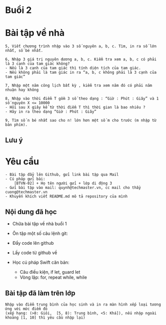 # Buổi 2

# Bài tập về nhà
    5, Viết chương trình nhập vào 3 số nguyên a, b, c. Tìm, in ra số lớn nhất, số bé nhất.

    6, Nhập 3 giá trị nguyên dương a, b, c. Kiểm tra xem a, b, c có phải là 3 cạnh của tam giác không?
    - Nếu là 3 cạnh của tam giác thì tính diện tích của tam giác.
    - Nếu không phải là tam giác in ra “a, b, c không phải là 3 cạnh của tam giác”

    7, Nhập một năm công lịch bất kỳ , kiểm tra xem năm đó có phải năm nhuận hay không

    8, Nhập vào thời điểm T gồm 3 số theo dạng : “Giờ : Phút : Giây” và 1 số nguyên X <= 10000
    - Hỏi sau X giây kể từ thời điểm T thì thời gian là bao nhiêu ?
    - Hãy in ra theo dạng “Giờ : Phút : Giây”

    9, Tìm số n bé nhất sao cho n! lớn hơn một số m cho trước (m nhập từ bàn phím).
    
## Lưu ý

# Yêu cầu
    - Bài tập đẩy lên Github, gửi link bài tập qua Mail
    - Cú pháp gửi bài:
        [BTVN-02] + Họ tên người gửi + lớp di động 3
    - Gửi bài tập vào mail: quynh@techmaster.vn, cc mail cho thầy cuong@techmaster.vn
    - Khuyến khích viết README.md mô tả repository của mình

## Nội dung đã học
- Chữa bài tập về nhà buổi 1
- Ôn tập một số câu lệnh git: 
 - Đẩy code lên github
 - Lấy code từ github về
    
- Học cú pháp Swift căn bản:
    - Câu điều kiện, if let, guard let
    - Vòng lặp: for, repeat while, while

## Bài tập đã làm trên lớp
    Nhập vào điểm trung bình của học sinh và in ra màn hình xếp loại tương ứng với mức điểm đó 
    (xếp hạng: (>8: Giỏi,  [5, 8): Trung bình, <5: Khá]), nếu nhập ngoài khoảng [1, 10] thì yêu cầu nhập lại)
    
